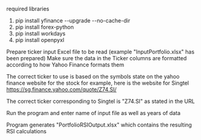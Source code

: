 required libraries
1) pip install yfinance --upgrade --no-cache-dir
3) pip install forex-python
4) pip install workdays
5) pip install openpyxl

Prepare ticker input Excel file to be read (example "InputPortfolio.xlsx" has been prepared)
Make sure the data in the Ticker columns are formatted according to how Yahoo Finance formats them

The correct ticker to use is based on the symbols state on the yahoo finance website for the stock
for example, here is the website for Singtel https://sg.finance.yahoo.com/quote/Z74.SI/

The correct ticker corresponding to Singtel is "Z74.SI" as stated in the URL

Run the program and enter name of input file as well as years of data

Program generates "PortfolioRSIOutput.xlsx" which contains the resulting RSI calculations

